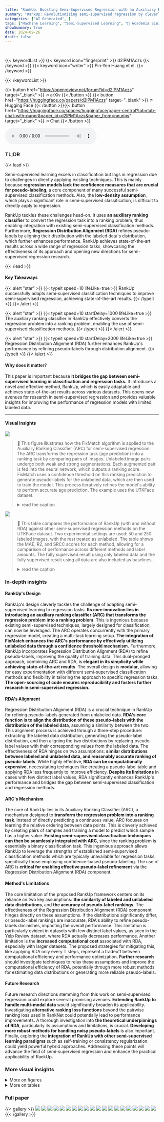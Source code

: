 ```yaml
---
title: "RankUp: Boosting Semi-Supervised Regression with an Auxiliary Ranking Classifier"
summary: "RankUp: Revolutionizing semi-supervised regression by cleverly adapting classification techniques for superior performance!"
categories: ["AI Generated", ]
tags: ["Machine Learning", "Semi-Supervised Learning", "🏢 Academia Sinica",]
showSummary: true
date: 2024-09-26
draft: false
---
```


<br>

{{< keywordList >}}
{{< keyword icon="fingerprint" >}} d2lPM1Aczs {{< /keyword >}}
{{< keyword icon="writer" >}} Pin-Yen Huang et el. {{< /keyword >}}
 
{{< /keywordList >}}

{{< button href="https://openreview.net/forum?id=d2lPM1Aczs" target="_blank" >}}
↗ arXiv
{{< /button >}}
{{< button href="https://huggingface.co/papers/d2lPM1Aczs" target="_blank" >}}
↗ Hugging Face
{{< /button >}}{{< button href="https://huggingface.co/spaces/huggingface/paper-central?tab=tab-chat-with-paper&paper_id=d2lPM1Aczs&paper_from=neurips" target="_blank" >}}
↗ Chat
{{< /button >}}




<audio controls>
    <source src="https://ai-paper-reviewer.com/d2lPM1Aczs/podcast.wav" type="audio/wav">
    Your browser does not support the audio element.
</audio>


### TL;DR


{{< lead >}}

Semi-supervised learning excels in classification but lags in regression due to challenges in directly applying existing techniques.  This is mainly because **regression models lack the confidence measures that are crucial for pseudo-labeling**, a core component of many successful semi-supervised classification methods.  Also, the **low-density assumption**, which plays a significant role in semi-supervised classification, is difficult to directly apply to regression.



RankUp tackles these challenges head-on.  It uses **an auxiliary ranking classifier** to convert the regression task into a ranking problem, thus enabling integration with existing semi-supervised classification methods.  Furthermore, **Regression Distribution Alignment (RDA)** refines pseudo-labels by aligning their distribution with the labeled data's distribution, which further enhances performance.  RankUp achieves state-of-the-art results across a wide range of regression tasks, showcasing the effectiveness of its approach and opening new directions for semi-supervised regression research.

{{< /lead >}}


#### Key Takeaways

{{< alert "star" >}}
{{< typeit speed=10 lifeLike=true >}} RankUp successfully adapts semi-supervised classification techniques to improve semi-supervised regression, achieving state-of-the-art results. {{< /typeit >}}
{{< /alert >}}

{{< alert "star" >}}
{{< typeit speed=10 startDelay=1000 lifeLike=true >}} The auxiliary ranking classifier in RankUp effectively converts the regression problem into a ranking problem, enabling the use of semi-supervised classification methods. {{< /typeit >}}
{{< /alert >}}

{{< alert "star" >}}
{{< typeit speed=10 startDelay=2000 lifeLike=true >}} Regression Distribution Alignment (RDA) further enhances RankUp's performance by refining pseudo-labels through distribution alignment. {{< /typeit >}}
{{< /alert >}}

#### Why does it matter?
This paper is important because **it bridges the gap between semi-supervised learning in classification and regression tasks.**  It introduces a novel and effective method, RankUp, which is easily adaptable and achieves state-of-the-art results across various datasets. This opens new avenues for research in semi-supervised regression and provides valuable insights for improving the performance of regression models with limited labeled data.

------
#### Visual Insights



![](https://ai-paper-reviewer.com/d2lPM1Aczs/figures_1_1.jpg)

> 🔼 This figure illustrates how the FixMatch algorithm is applied to the Auxiliary Ranking Classifier (ARC) for semi-supervised regression.  The ARC transforms the regression task (age prediction) into a ranking task by comparing pairs of images. Unlabeled image pairs undergo both weak and strong augmentations.  Each augmented pair is fed into the neural network, which outputs a ranking score.  FixMatch uses a confidence threshold on this ranking prediction to generate pseudo-labels for the unlabeled data, which are then used to train the model. This process iteratively refines the model's ability to perform accurate age prediction. The example uses the UTKFace dataset.
> <details>
> <summary>read the caption</summary>
> Figure 1: Illustration of using FixMatch on the Auxiliary Ranking Classifier (ARC). This diagram uses the age estimation task as an example, where the goal is to predict the age of a person in an image. The auxiliary ranking classifier transforms this task into a ranking problem by comparing two images to determine which person is older. (Image sourced from the UTKFace dataset [37]).
> </details>





![](https://ai-paper-reviewer.com/d2lPM1Aczs/tables_7_1.jpg)

> 🔼 This table compares the performance of RankUp (with and without RDA) against other semi-supervised regression methods on the UTKFace dataset.  Two experimental settings are used: 50 and 250 labeled images, with the rest treated as unlabeled. The table shows the MAE, R2, and SRCC scores for each method, allowing for a comparison of performance across different methods and label amounts. The fully supervised result using only labeled data and the fully supervised result using all data are also included as baselines.
> <details>
> <summary>read the caption</summary>
> Table 1: Comparison of RankUp with and without RDA against other methods on the UTKFace dataset, evaluated under two settings: 50 and 250 labeled samples, with the remaining images treated as unlabeled. The original UTKFace dataset comprises 18,964 training images.
> </details>





### In-depth insights


#### RankUp's Design
RankUp's design cleverly tackles the challenge of adapting semi-supervised learning to regression tasks.  **Its core innovation lies in introducing an auxiliary ranking classifier (ARC) that transforms the regression problem into a ranking problem.** This is ingenious because existing semi-supervised techniques, largely designed for classification, can now be leveraged.  The ARC operates concurrently with the primary regression model, creating a multi-task learning setup.  **The integration of FixMatch enhances the ARC's performance by effectively utilizing unlabeled data through a confidence threshold mechanism.**  Furthermore, RankUp incorporates Regression Distribution Alignment (RDA) to refine pseudo-labels, improving the quality of training data.  This dual-pronged approach, combining ARC and RDA, is **elegant in its simplicity while achieving state-of-the-art results**.  The overall design is **modular**, allowing for easy experimentation with different semi-supervised classification methods and flexibility in tailoring the approach to specific regression tasks.  **The open-sourcing of code ensures reproducibility and fosters further research in semi-supervised regression.**

#### RDA's Alignment
Regression Distribution Alignment (RDA) is a crucial technique in RankUp for refining pseudo-labels generated from unlabeled data.  **RDA's core function is to align the distribution of these pseudo-labels with the distribution of the labeled data**, assuming a similarity between the two. This alignment process is achieved through a three-step procedure: extracting the labeled data distribution, generating the pseudo-label distribution, and then aligning the two distributions by replacing pseudo-label values with their corresponding values from the labeled data.  The effectiveness of RDA hinges on two assumptions:  **similar distributions between labeled and unlabeled data, and reasonably accurate ranking of pseudo-labels**. While highly effective, **RDA can be computationally expensive**, necessitating techniques like creating a pseudo-label table and applying RDA less frequently to improve efficiency.  **Despite its limitations** in cases with few distinct label values, RDA significantly enhances RankUp's performance and bridges the gap between semi-supervised classification and regression methods.

#### ARC's Mechanism
The core of RankUp lies in its Auxiliary Ranking Classifier (ARC), a mechanism designed to **transform the regression problem into a ranking task**.  Instead of directly predicting a continuous value, ARC focuses on learning the relative ordering between data points.  This is cleverly achieved by creating pairs of samples and training a model to predict which sample has a higher value. **Existing semi-supervised classification techniques can then be seamlessly integrated with ARC**, since the ranking problem is essentially a binary classification task. This ingenious approach allows RankUp to leverage the strengths of established semi-supervised classification methods which are typically unavailable for regression tasks, specifically those employing confidence-based pseudo-labeling. The use of ARC is **critical for enabling effective pseudo-label refinement** via the Regression Distribution Alignment (RDA) component.

#### Method's Limitations
The core limitation of the proposed RankUp framework centers on its reliance on two key assumptions: **the similarity of labeled and unlabeled data distributions**, and **the accuracy of pseudo-label rankings**.  The effectiveness of the Regression Distribution Alignment (RDA) component hinges directly on these assumptions. If the distributions significantly differ, or pseudo-label rankings are inaccurate, RDA's ability to refine pseudo-labels diminishes, impacting the overall performance. This limitation is particularly evident in datasets with few distinct label values, as seen in the Yelp Review dataset, where RDA actually decreases performance. Another limitation is the **increased computational cost** associated with RDA, especially with larger datasets. The proposed strategies for mitigating this, like applying RDA only every T steps, represent a tradeoff between computational efficiency and performance optimization.  **Further research** should investigate techniques to relax these assumptions and improve the computational efficiency of RDA, potentially through more robust methods for estimating data distributions or generating more reliable pseudo-labels.

#### Future Research
Future research directions stemming from this work on semi-supervised regression could explore several promising avenues. **Extending RankUp to handle multi-modal data** would significantly broaden its applicability.  Investigating **alternative ranking loss functions** beyond the pairwise ranking loss used in RankNet could potentially lead to performance improvements.  A thorough investigation into **the theoretical underpinnings of RDA**, particularly its assumptions and limitations, is crucial.  **Developing more robust methods for handling noisy pseudo-labels** is also important.  Finally, exploring the **integration of RankUp with other semi-supervised learning paradigms** such as self-training or consistency regularization could yield powerful hybrid approaches.  Addressing these points will advance the field of semi-supervised regression and enhance the practical applicability of RankUp.


### More visual insights

<details>
<summary>More on figures
</summary>


![](https://ai-paper-reviewer.com/d2lPM1Aczs/figures_5_1.jpg)

> 🔼 This figure illustrates the process of Regression Distribution Alignment (RDA). It shows how the distribution of pseudo-labels generated by a model is aligned with the distribution of the labeled data. The alignment process involves three steps: (1) extracting the labeled data distribution, (2) generating the pseudo-label distribution, and (3) aligning the pseudo-label distribution with the labeled data distribution. The figure uses a histogram to represent the data distributions, where the x-axis represents the sample indices and the y-axis represents the label values. The figure effectively shows how the RDA process refines the pseudo-labels by aligning their distribution with the labeled data distribution.
> <details>
> <summary>read the caption</summary>
> Figure 2: Illustration of RDA: This example includes three labeled data pairs {(xi, yi)}i=0 and five unlabeled data points with corresponding pseudo-labels {(ui, ŷi)}i=0. Each data pair is represented by a single bar in the graph. The x-axis indicates the sample indices, while the y-axis represents their corresponding regression label values. The orange bars demonstrate the process of obtaining the labeled data distribution, the blue bars illustrate how the pseudo-label distribution is formed, and the yellow bars show the aligned pseudo-labels after applying RDA.
> </details>



![](https://ai-paper-reviewer.com/d2lPM1Aczs/figures_9_1.jpg)

> 🔼 This figure compares the t-SNE visualizations of feature representations from three different semi-supervised regression methods: a supervised model, MixMatch, and RankUp (without RDA). Each visualization shows a scatter plot where each point represents a data point in the feature space, colored by its corresponding regression label (age in this case). The visualizations demonstrate the effectiveness of RankUp in creating a better separation between data points of different ages compared to the other methods. This separation is better aligned with the low-density assumption in semi-supervised learning, highlighting one of the underlying reasons for RankUp's strong performance.
> <details>
> <summary>read the caption</summary>
> Figure 3: Comparison of t-SNE visualizations of feature representations for different semi-supervised regression methods on evaluation data. The supervised model is displayed on the left, MixMatch is in the center, and RankUp (without RDA) is shown on the right.
> </details>



</details>




<details>
<summary>More on tables
</summary>


![](https://ai-paper-reviewer.com/d2lPM1Aczs/tables_8_1.jpg)
> 🔼 This table presents a comparison of RankUp with and without RDA against other semi-supervised regression methods on two datasets: BVCC (Audio Quality Assessment) and Yelp Review (NLP Opinion Mining).  Both datasets use 250 labeled samples for training. The table shows the MAE, R-squared (R2), and Spearman Rank Correlation Coefficient (SRCC) for each method. This allows for a comparison of the performance across different methods and the impact of incorporating RDA into the RankUp model. 
> <details>
> <summary>read the caption</summary>
> Table 2: Comparison of RankUp with and without RDA against other methods on the BVCC and Yelp Review datasets, evaluated under the 250-labeled samples setting. The BVCC dataset consists of 4,975 training audio samples, while the Yelp Review dataset contains 250,000 training text comments.
> </details>

![](https://ai-paper-reviewer.com/d2lPM1Aczs/tables_8_2.jpg)
> 🔼 This table compares the performance of RankUp's ARC component when trained using different semi-supervised classification methods against a baseline with no ARC and a supervised setting.  It shows how using semi-supervised learning methods to train the ARC component improves performance over supervised-only training. The results are evaluated using the Mean Absolute Error (MAE), R-squared (R2), and Spearman Rank Correlation Coefficient (SRCC) metrics.
> <details>
> <summary>read the caption</summary>
> Table 3: Comparison of using different semi-supervised classification methods for training RankUp's ARC component. Results are evaluated on the UTKFace dataset with a setting of 250 labeled samples.
> </details>

![](https://ai-paper-reviewer.com/d2lPM1Aczs/tables_13_1.jpg)
> 🔼 This table presents the results of a comparison of RankUp with and without RDA against other semi-supervised regression methods on the UTKFace dataset using 2000 labeled samples.  The table shows the mean absolute error (MAE), R-squared (R2), and Spearman rank correlation coefficient (SRCC) for each method.  Lower MAE is better, while higher R2 and SRCC are better. The results demonstrate that RankUp consistently outperforms existing semi-supervised regression methods, and the addition of RDA provides further improvements.
> <details>
> <summary>read the caption</summary>
> Table 4: Comparison of RankUp with and without RDA against other methods on the UTKFace dataset with 2000 labeled samples.
> </details>

![](https://ai-paper-reviewer.com/d2lPM1Aczs/tables_14_1.jpg)
> 🔼 This table compares different semi-supervised regression methods on the performance of training RankUp's regression output using 250 labeled samples from the UTKFace dataset. The methods compared include Supervised (only labeled data), Π-Model, Mean Teacher, MixMatch, and RDA (Regression Distribution Alignment). The results are presented in terms of MAE (Mean Absolute Error), R2 (Coefficient of Determination), and SRCC (Spearman Rank Correlation Coefficient).  The table shows how different semi-supervised methods affect the regression output part of the RankUp model, illustrating the potential benefits of using different semi-supervised learning approaches in enhancing the performance of regression tasks.
> <details>
> <summary>read the caption</summary>
> Table 5: Comparison of using different semi-supervised regression methods for training RankUp's regression output. Results are evaluated on UTKFace dataset with a setting of 250 labeled samples.
> </details>

![](https://ai-paper-reviewer.com/d2lPM1Aczs/tables_14_2.jpg)
> 🔼 This table compares the performance of RankUp, with and without RDA, against other semi-supervised regression methods on the UTKFace dataset for image age estimation.  Two different label settings are used: 50 and 250 labeled images, with the rest treated as unlabeled data. The results are evaluated using MAE, R2, and SRCC metrics.  It shows the effectiveness of RankUp, especially when labeled data is scarce, and the additional boost provided by integrating RDA.
> <details>
> <summary>read the caption</summary>
> Table 1: Comparison of RankUp with and without RDA against other methods on the UTKFace dataset, evaluated under two settings: 50 and 250 labeled samples, with the remaining images treated as unlabeled. The original UTKFace dataset comprises 18,964 training images.
> </details>

![](https://ai-paper-reviewer.com/d2lPM1Aczs/tables_15_1.jpg)
> 🔼 This table compares the performance of RankUp (with and without RDA) against other semi-supervised regression methods on the UTKFace dataset.  Two experimental settings are used: one with 50 labeled images and another with 250 labeled images. The remaining images are treated as unlabeled data.  The table shows the Mean Absolute Error (MAE), the R-squared (R2) score, and the Spearman Rank Correlation Coefficient (SRCC) for each method in both settings.  Lower MAE is better, higher R2 and SRCC are better.
> <details>
> <summary>read the caption</summary>
> Table 1: Comparison of RankUp with and without RDA against other methods on the UTKFace dataset, evaluated under two settings: 50 and 250 labeled samples, with the remaining images treated as unlabeled. The original UTKFace dataset comprises 18,964 training images.
> </details>

![](https://ai-paper-reviewer.com/d2lPM1Aczs/tables_17_1.jpg)
> 🔼 This table compares the performance of RankUp, with and without RDA, against other semi-supervised regression methods on the UTKFace dataset.  Two experimental settings are used: one with 50 labeled images and another with 250.  The table shows the Mean Absolute Error (MAE), R-squared (R2), and Spearman Rank Correlation Coefficient (SRCC) for each method in both settings. The fully supervised results (using all data) and a supervised baseline (using only the labeled data) are also provided for comparison.
> <details>
> <summary>read the caption</summary>
> Table 1: Comparison of RankUp with and without RDA against other methods on the UTKFace dataset, evaluated under two settings: 50 and 250 labeled samples, with the remaining images treated as unlabeled. The original UTKFace dataset comprises 18,964 training images.
> </details>

![](https://ai-paper-reviewer.com/d2lPM1Aczs/tables_17_2.jpg)
> 🔼 This table compares the performance of RankUp (with and without RDA) against other semi-supervised regression methods on the UTKFace dataset.  The comparison is done under two different settings: one with 50 labeled samples and another with 250 labeled samples. The remaining images in each setting are used as unlabeled data.  The table shows the MAE, R-squared (R2), and Spearman Rank Correlation Coefficient (SRCC) for each method in both settings, providing a quantitative evaluation of the effectiveness of RankUp compared to existing methods. A fully supervised setting (using all labeled data) is also included as a benchmark.
> <details>
> <summary>read the caption</summary>
> Table 1: Comparison of RankUp with and without RDA against other methods on the UTKFace dataset, evaluated under two settings: 50 and 250 labeled samples, with the remaining images treated as unlabeled. The original UTKFace dataset comprises 18,964 training images.
> </details>

</details>




### Full paper

{{< gallery >}}
<img src="https://ai-paper-reviewer.com/d2lPM1Aczs/1.png" class="grid-w50 md:grid-w33 xl:grid-w25" />
<img src="https://ai-paper-reviewer.com/d2lPM1Aczs/2.png" class="grid-w50 md:grid-w33 xl:grid-w25" />
<img src="https://ai-paper-reviewer.com/d2lPM1Aczs/3.png" class="grid-w50 md:grid-w33 xl:grid-w25" />
<img src="https://ai-paper-reviewer.com/d2lPM1Aczs/4.png" class="grid-w50 md:grid-w33 xl:grid-w25" />
<img src="https://ai-paper-reviewer.com/d2lPM1Aczs/5.png" class="grid-w50 md:grid-w33 xl:grid-w25" />
<img src="https://ai-paper-reviewer.com/d2lPM1Aczs/6.png" class="grid-w50 md:grid-w33 xl:grid-w25" />
<img src="https://ai-paper-reviewer.com/d2lPM1Aczs/7.png" class="grid-w50 md:grid-w33 xl:grid-w25" />
<img src="https://ai-paper-reviewer.com/d2lPM1Aczs/8.png" class="grid-w50 md:grid-w33 xl:grid-w25" />
<img src="https://ai-paper-reviewer.com/d2lPM1Aczs/9.png" class="grid-w50 md:grid-w33 xl:grid-w25" />
<img src="https://ai-paper-reviewer.com/d2lPM1Aczs/10.png" class="grid-w50 md:grid-w33 xl:grid-w25" />
<img src="https://ai-paper-reviewer.com/d2lPM1Aczs/11.png" class="grid-w50 md:grid-w33 xl:grid-w25" />
<img src="https://ai-paper-reviewer.com/d2lPM1Aczs/12.png" class="grid-w50 md:grid-w33 xl:grid-w25" />
<img src="https://ai-paper-reviewer.com/d2lPM1Aczs/13.png" class="grid-w50 md:grid-w33 xl:grid-w25" />
<img src="https://ai-paper-reviewer.com/d2lPM1Aczs/14.png" class="grid-w50 md:grid-w33 xl:grid-w25" />
<img src="https://ai-paper-reviewer.com/d2lPM1Aczs/15.png" class="grid-w50 md:grid-w33 xl:grid-w25" />
<img src="https://ai-paper-reviewer.com/d2lPM1Aczs/16.png" class="grid-w50 md:grid-w33 xl:grid-w25" />
<img src="https://ai-paper-reviewer.com/d2lPM1Aczs/17.png" class="grid-w50 md:grid-w33 xl:grid-w25" />
<img src="https://ai-paper-reviewer.com/d2lPM1Aczs/18.png" class="grid-w50 md:grid-w33 xl:grid-w25" />
<img src="https://ai-paper-reviewer.com/d2lPM1Aczs/19.png" class="grid-w50 md:grid-w33 xl:grid-w25" />
<img src="https://ai-paper-reviewer.com/d2lPM1Aczs/20.png" class="grid-w50 md:grid-w33 xl:grid-w25" />
{{< /gallery >}}